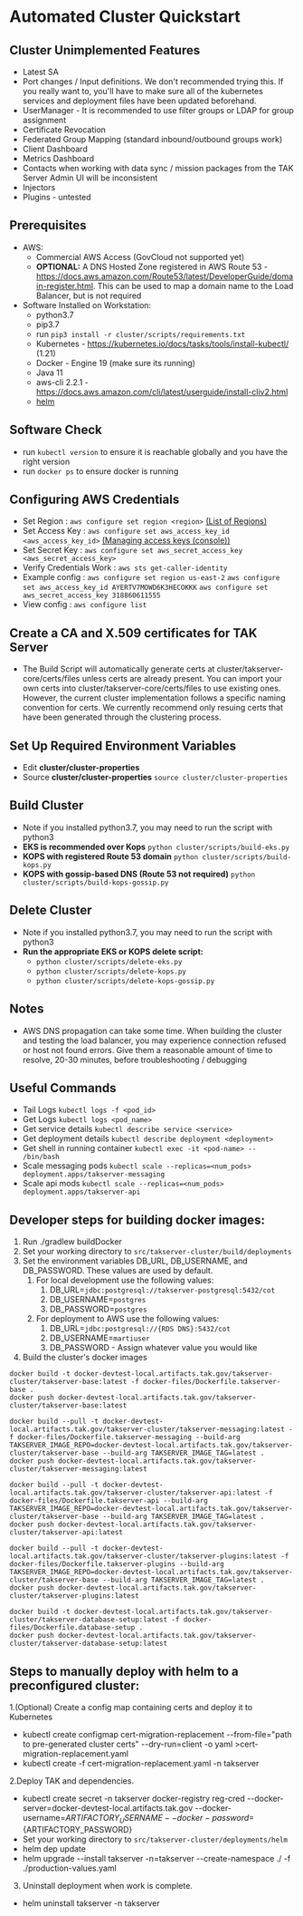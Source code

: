 # Automated Cluster Quickstart

## Cluster Unimplemented Features
- Latest SA
- Port changes / Input definitions. We don't recommended trying this. If you really want to, you'll have to make sure all of the kubernetes services and deployment files have been updated beforehand.
- UserManager - It is recommended to use filter groups or LDAP for group assignment
- Certificate Revocation
- Federated Group Mapping (standard inbound/outbound groups work) 
- Client Dashboard
- Metrics Dashboard
- Contacts when working with data sync / mission packages from the TAK Server Admin UI will be inconsistent  
- Injectors
- Plugins - untested

## Prerequisites
- AWS:
  - Commercial AWS Access (GovCloud not supported yet)
  - __OPTIONAL:__ A DNS Hosted Zone registered in AWS Route 53 - https://docs.aws.amazon.com/Route53/latest/DeveloperGuide/domain-register.html. This can be used to map a domain name to the Load Balancer, but is not required
- Software Installed on Workstation:
  - python3.7
  - pip3.7
  - run `pip3 install -r cluster/scripts/requirements.txt`
  - Kubernetes - https://kubernetes.io/docs/tasks/tools/install-kubectl/ (1.21)
  - Docker - Engine 19 (make sure its running)
  - Java 11
  - aws-cli 2.2.1 - https://docs.aws.amazon.com/cli/latest/userguide/install-cliv2.html
  - [helm](https://helm.sh/)
  

## Software Check
- run `kubectl version` to ensure it is reachable globally and you have the right version
- run `docker ps` to ensure docker is running

## Configuring AWS Credentials
- Set Region : `aws configure set region <region>` [(List of Regions)](https://docs.aws.amazon.com/AmazonRDS/latest/UserGuide/Concepts.RegionsAndAvailabilityZones.html)
- Set Access Key : `aws configure set aws_access_key_id <aws_access_key_id>` [(Managing access keys (console))](https://docs.aws.amazon.com/IAM/latest/UserGuide/id_credentials_access-keys.html)
- Set Secret Key : `aws configure set aws_secret_access_key <aws_secret_access_key>`
- Verify Credentials Work : `aws sts get-caller-identity`
- Example config :  `aws configure set region us-east-2`
                    `aws configure set aws_access_key_id AYERTV7MOWD6K3HECOKKK`
                    `aws configure set aws_secret_access_key 318860611555`
- View config :   `aws configure list`



## Create a CA and X.509 certificates for TAK Server
- The Build Script will automatically generate certs at cluster/takserver-core/certs/files unless certs are already present. You can import your own certs into cluster/takserver-core/certs/files to use existing ones. However, the current cluster implementation follows a specific naming convention for certs. We currently recommend only resuing certs that have been generated through the clustering process.

## Set Up Required Environment Variables
- Edit __cluster/cluster-properties__
- Source __cluster/cluster-properties__
`source cluster/cluster-properties`

## Build Cluster
- Note if you installed python3.7, you may need to run the script with python3
- __EKS is recommended over Kops__
`python cluster/scripts/build-eks.py` 
- __KOPS with registered Route 53 domain__
  `python cluster/scripts/build-kops.py`
- __KOPS with gossip-based DNS (Route 53 not required)__
  `python cluster/scripts/build-kops-gossip.py`
  
## Delete Cluster
- Note if you installed python3.7, you may need to run the script with python3
- __Run the appropriate EKS or KOPS delete script:__
  - `python cluster/scripts/delete-eks.py`
  - `python cluster/scripts/delete-kops.py`
  - `python cluster/scripts/delete-kops-gossip.py`

## Notes
- AWS DNS propagation can take some time. When building the cluster and testing the load balancer, you may experience connection refused or host not found errors. Give them a reasonable amount of time to resolve, 20-30 minutes, before troubleshooting / debugging

## Useful Commands
- Tail Logs
`kubectl logs -f <pod_id>`
- Get  Logs
`kubectl logs <pod_name>`
- Get service details
`kubectl describe service <service>`
- Get deployment details
`kubectl describe deployment <deployment>`
- Get shell in running container
`kubectl exec -it <pod-name> -- /bin/bash`
- Scale messaging pods
`kubectl scale --replicas=<num_pods> deployment.apps/takserver-messaging`
- Scale api mods
`kubectl scale --replicas=<num_pods> deployment.apps/takserver-api`

## Developer steps for building docker images:

1. Run ./gradlew buildDocker
2. Set your working directory to `src/takserver-cluster/build/deployments`
3. Set the environment variables DB_URL, DB_USERNAME, and DB_PASSWORD. These values are used by default.
    1. For local development use the following values:
        1. DB_URL=`jdbc:postgresql://takserver-postgresql:5432/cot`
        2. DB_USERNAME=`postgres`
        3. DB_PASSWORD=`postgres`
    2. For deployment to AWS use the following values:
        1. DB_URL=`jdbc:postgresql://{RDS DNS}:5432/cot`
        2. DB_USERNAME=`martiuser`
        3. DB_PASSWORD - Assign whatever value you would like
4. Build the cluster's docker images

```
docker build -t docker-devtest-local.artifacts.tak.gov/takserver-cluster/takserver-base:latest -f docker-files/Dockerfile.takserver-base .
docker push docker-devtest-local.artifacts.tak.gov/takserver-cluster/takserver-base:latest

docker build --pull -t docker-devtest-local.artifacts.tak.gov/takserver-cluster/takserver-messaging:latest -f docker-files/Dockerfile.takserver-messaging --build-arg TAKSERVER_IMAGE_REPO=docker-devtest-local.artifacts.tak.gov/takserver-cluster/takserver-base --build-arg TAKSERVER_IMAGE_TAG=latest .
docker push docker-devtest-local.artifacts.tak.gov/takserver-cluster/takserver-messaging:latest

docker build --pull -t docker-devtest-local.artifacts.tak.gov/takserver-cluster/takserver-api:latest -f docker-files/Dockerfile.takserver-api --build-arg TAKSERVER_IMAGE_REPO=docker-devtest-local.artifacts.tak.gov/takserver-cluster/takserver-base --build-arg TAKSERVER_IMAGE_TAG=latest .
docker push docker-devtest-local.artifacts.tak.gov/takserver-cluster/takserver-api:latest

docker build --pull -t docker-devtest-local.artifacts.tak.gov/takserver-cluster/takserver-plugins:latest -f docker-files/Dockerfile.takserver-plugins --build-arg TAKSERVER_IMAGE_REPO=docker-devtest-local.artifacts.tak.gov/takserver-cluster/takserver-base --build-arg TAKSERVER_IMAGE_TAG=latest .
docker push docker-devtest-local.artifacts.tak.gov/takserver-cluster/takserver-plugins:latest

docker build -t docker-devtest-local.artifacts.tak.gov/takserver-cluster/takserver-database-setup:latest -f docker-files/Dockerfile.database-setup .
docker push docker-devtest-local.artifacts.tak.gov/takserver-cluster/takserver-database-setup:latest
```


## Steps to manually deploy with helm to a preconfigured cluster:

1.(Optional) Create a config map containing certs and deploy it to Kubernetes
- kubectl create configmap cert-migration-replacement --from-file="path to pre-generated cluster certs" --dry-run=client -o yaml >cert-migration-replacement.yaml
- kubectl create -f cert-migration-replacement.yaml -n takserver

2.Deploy TAK and dependencies.
- kubectl create secret -n takserver docker-registry reg-cred --docker-server=docker-devtest-local.artifacts.tak.gov --docker-username=${ARTIFACTORY_USERNAME} --docker-password=${ARTIFACTORY_PASSWORD}
- Set your working directory to `src/takserver-cluster/deployments/helm`
- helm dep update
- helm upgrade --install takserver -n=takserver --create-namespace ./ -f ./production-values.yaml

3. Uninstall deployment when work is complete.
- helm uninstall takserver -n takserver